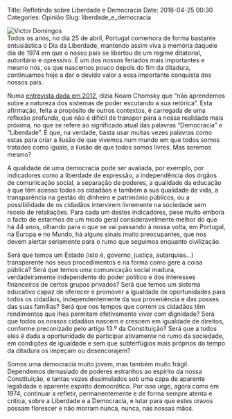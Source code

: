 Title: Refletindo sobre Liberdade e Democracia
Date: 2018-04-25 00:30
Categories: Opinião
Slug: liberdade_e_democracia

<img src="https://www.victordomingos.com/resources/autor/victor_domingos_livros_2x.jpg" alt="Victor Domingos">
<br>Todos os anos, no dia 25 de abril, Portugal comemora de forma bastante entusiástica o Dia da Liberdade, mantendo assim viva a memória daquele dia de 1974 em que o nosso país se libertou de um regime ditatorial, autoritário e opressivo. É um dos nossos feriados mais importantes e mesmo nós, os que nascemos pouco depois do fim da ditadura, continuamos hoje a dar o devido valor a essa importante conquista dos nossos pais.

Numa [entrevista dada em 2012](https://chomsky.info/20121230/), dizia Noam Chomsky que “não aprendemos sobre a natureza dos sistemas de poder escutando a sua retórica”. Esta afirmação, feita a propósito de outros contextos, é carregada de uma reflexão profunda, que não é difícil de transpor para a nossa realidade mais próxima, no que se refere ao significado atual das palavras “Democracia” e “Liberdade”. É que, na verdade, basta usar muitas vezes palavras como estas para criar a ilusão de que vivemos num mundo em que todos somos tratados como iguais, a ilusão de que todos somos livres. Mas seremos mesmo?

A qualidade de uma democracia pode ser avaliada, por exemplo, por indicadores como a liberdade de expressão, a independência dos órgãos de comunicação social, a separação de poderes, a qualidade da educação a que têm acesso todos os cidadãos e também a sua qualidade de vida, a transparência na gestão do dinheiro e património públicos, ou a possibilidade de os cidadãos intervirem livremente na sociedade sem receio de retaliações. Para cada um destes indicadores, pese muito embora o facto de estarmos de um modo geral consideravelmente melhor do que há 44 anos, olhando para o que se vai passando à nossa volta, em Portugal, na Europa e no Mundo, há alguns sinais muito preocupantes, que nos devem alertar seriamente para o rumo que seguimos enquanto civilização. 

Será que temos um Estado (isto é, governo, justiça, autarquias…) transparente nos seus procedimentos e na forma como gere a coisa pública? Será que temos uma comunicação social madura, verdadeiramente independente do poder político e dos interesses financeiros de certos grupos privados? Será que temos um sistema educativo capaz de oferecer e promover a igualdade de oportunidades para todos os cidadãos, independentemente da sua proveniência e das posses das suas famílias? Será que nos tempos que correm os cidadãos têm rendimentos que lhes permitam efetivamente viver com dignidade? Será que todos os nossos cidadãos nascem e crescem em igualdade de direitos, conforme preconizado pelo artigo 13.º da Constituição? Será que a todos eles é dada a oportunidade de participar ativamente no rumo da sociedade, em condições de igualdade e sem que subterfúgios mais próprios do tempo da ditadura os impeçam ou desencorajem?

Somos uma democracia muito jovem, mas também muito frágil. Dependemos demasiado de poderes estranhos ao espírito da nossa Constituição, e tantas vezes dissimulados sob uma capa de aparente legalidade e aparente espírito democrático. Por isso urge, agora como em 1974, continuar a refletir, permanentemente e de forma sempre atenta e crítica, sobre a Liberdade e a Democracia, e lutar para que estes cravos possam florescer e não morram nunca, nunca, nas nossas mãos.
